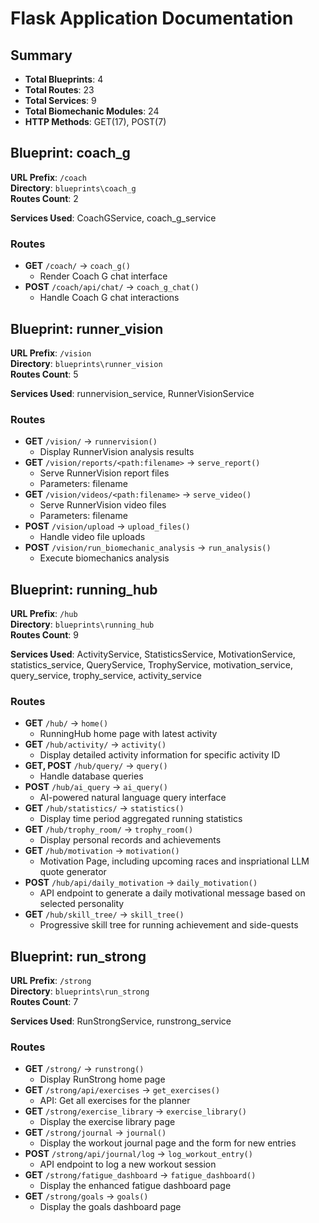 # Flask Application Documentation  
  
## Summary  
  
- **Total Blueprints**: 4  
- **Total Routes**: 23  
- **Total Services**: 9  
- **Total Biomechanic Modules**: 24  
- **HTTP Methods**: GET(17), POST(7)  
  
## Blueprint: coach_g  
  
**URL Prefix**: `/coach`  
**Directory**: `blueprints\coach_g`  
**Routes Count**: 2  
  
**Services Used**: CoachGService, coach_g_service  
  
### Routes  
  
- **GET** `/coach/` → `coach_g()`  
    - Render Coach G chat interface  
- **POST** `/coach/api/chat/` → `coach_g_chat()`  
    - Handle Coach G chat interactions  
  
## Blueprint: runner_vision  
  
**URL Prefix**: `/vision`  
**Directory**: `blueprints\runner_vision`  
**Routes Count**: 5  
  
**Services Used**: runnervision_service, RunnerVisionService  
  
### Routes  
  
- **GET** `/vision/` → `runnervision()`  
    - Display RunnerVision analysis results  
- **GET** `/vision/reports/<path:filename>` → `serve_report()`  
    - Serve RunnerVision report files  
    - Parameters: filename  
- **GET** `/vision/videos/<path:filename>` → `serve_video()`  
    - Serve RunnerVision video files  
    - Parameters: filename  
- **POST** `/vision/upload` → `upload_files()`  
    - Handle video file uploads  
- **POST** `/vision/run_biomechanic_analysis` → `run_analysis()`  
    - Execute biomechanics analysis  
  
## Blueprint: running_hub  
  
**URL Prefix**: `/hub`  
**Directory**: `blueprints\running_hub`  
**Routes Count**: 9  
  
**Services Used**: ActivityService, StatisticsService, MotivationService, statistics_service, QueryService, TrophyService, motivation_service, query_service, trophy_service, activity_service  
  
### Routes  
  
- **GET** `/hub/` → `home()`  
    - RunningHub home page with latest activity  
- **GET** `/hub/activity/` → `activity()`  
    - Display detailed activity information for specific activity ID  
- **GET, POST** `/hub/query/` → `query()`  
    - Handle database queries  
- **POST** `/hub/ai_query` → `ai_query()`  
    - AI-powered natural language query interface  
- **GET** `/hub/statistics/` → `statistics()`  
    - Display time period aggregated running statistics  
- **GET** `/hub/trophy_room/` → `trophy_room()`  
    - Display personal records and achievements  
- **GET** `/hub/motivation` → `motivation()`  
    - Motivation Page, including upcoming races and inspriational LLM quote generator  
- **POST** `/hub/api/daily_motivation` → `daily_motivation()`  
    - API endpoint to generate a daily motivational message based on selected personality  
- **GET** `/hub/skill_tree/` → `skill_tree()`  
    - Progressive skill tree for running achievement and side-quests  
  
## Blueprint: run_strong  
  
**URL Prefix**: `/strong`  
**Directory**: `blueprints\run_strong`  
**Routes Count**: 7  
  
**Services Used**: RunStrongService, runstrong_service  
  
### Routes  
  
- **GET** `/strong/` → `runstrong()`  
    - Display RunStrong home page  
- **GET** `/strong/api/exercises` → `get_exercises()`  
    - API: Get all exercises for the planner  
- **GET** `/strong/exercise_library` → `exercise_library()`  
    - Display the exercise library page  
- **GET** `/strong/journal` → `journal()`  
    - Display the workout journal page and the form for new entries  
- **POST** `/strong/api/journal/log` → `log_workout_entry()`  
    - API endpoint to log a new workout session  
- **GET** `/strong/fatigue_dashboard` → `fatigue_dashboard()`  
    - Display the enhanced fatigue dashboard page  
- **GET** `/strong/goals` → `goals()`  
    - Display the goals dashboard page  
  
